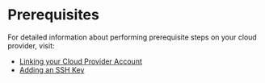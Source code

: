 # Prerequisites

For detailed information about performing prerequisite steps on your cloud provider, visit:

* [Linking your Cloud Provider Account](../prerequisites/cloud_accounts/index.md)
* [Adding an SSH Key](../prerequisites/ssh_key.md)
